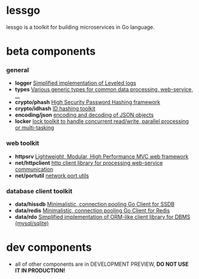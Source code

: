 # lessgo
lessgo is a toolkit for building microservices in Go language.


# beta components

### general
* **logger** [Simplified implementation of Leveled logs](<logger>)
* **types** [Various generic types for common data processing, web-service, ...](<types>)
* **crypto/phash** [High Security Password Hashing framework](<crypto/phash>)
* **crypto/idhash** [ID hashing toolkit](<crypto/idhash>)
* **encoding/json** [encoding and decoding of JSON objects](<encoding/json>)
* **locker** [lock toolkit to handle concurrent read/write, parallel processing or multi-tasking](<locker>)


### web toolkit
* **httpsrv** [Lightweight, Modular, High Performance MVC web framework](<httpsrv>)
* **net/httpclient** [http client library for processing web-service communication](<net/httpclient>)
* **net/portutil** [network port utils](<net/portutil>)


### database client toolkit
* **data/hissdb** [Minimalistic, connection pooling Go Client for SSDB](<data/hissdb>)
* **data/redis** [Minimalistic, connection pooling Go Client for Redis](<data/redis>)
* **data/rdo** [Simplified implementation of ORM-like client library for DBMS (mysql/sqlite)](<data/rdo>)


# dev components
* all of other components are in DEVELOPMENT PREVIEW, **DO NOT USE IT IN PRODUCTION!**
